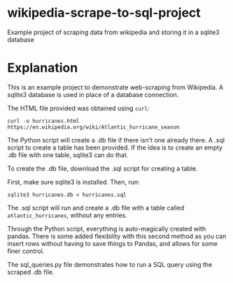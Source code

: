 # wikipedia-scrape-to-sql-project
Example project of scraping data from wikipedia and storing it in a sqlite3 database

# Explanation

This is an example project to demonstrate web-scraping from Wikipedia. A sqlite3 database is used in place of a database connection.

The HTML file provided was obtained using `curl`:

```curl -o hurricanes.html https://en.wikipedia.org/wiki/Atlantic_hurricane_season```

The Python script will create a .db file if there isn't one already there. A .sql script to create a table has been provided. If the idea is to create an empty .db file with one table, sqlite3 can do that.

To create the .db file, download the .sql script for creating a table.

First, make sure sqlite3 is installed. Then, run:

`sqlite3 hurricanes.db < hurricanes.sql`

The .sql script will run and create a .db file with a table called `atlantic_hurricanes`, without any entries.

Through the Python script, everything is auto-magically created with pandas. There is some added flexibility with this second method as you can insert rows without having to save things to Pandas, and allows for some finer control. 

The sql_queries.py file demonstrates how to run a SQL query using the scraped .db file.
